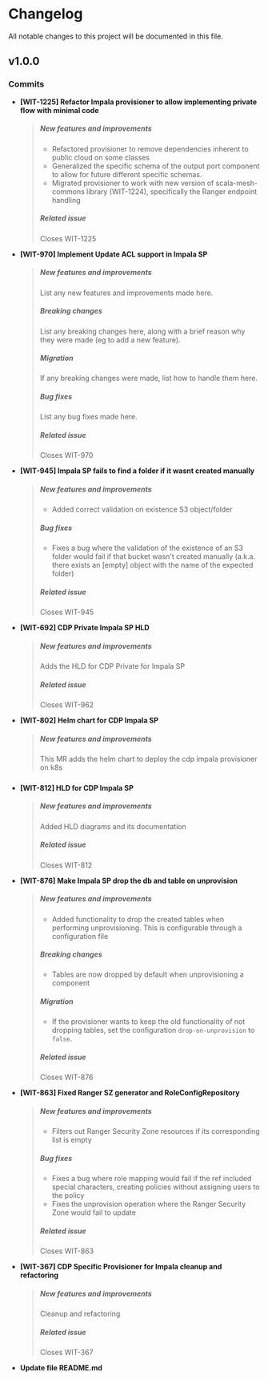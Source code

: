 # Changelog

All notable changes to this project will be documented in this file.

## v1.0.0

### Commits

- **[WIT-1225] Refactor Impala provisioner to allow implementing private flow with minimal code**
  > 
  > ##### New features and improvements
  > 
  > * Refactored provisioner to remove dependencies inherent to public cloud on some classes
  > * Generalized the specific schema of the output port component to allow for future different specific schemas.
  > * Migrated provisioner to work with new version of scala-mesh-commons library (WIT-1224), specifically the Ranger endpoint handling
  > 
  > ##### Related issue
  > 
  > Closes WIT-1225
  > 
  > 

- **[WIT-970] Implement Update ACL support in Impala SP**
  > 
  > ##### New features and improvements
  > 
  > List any new features and improvements made here.
  > 
  > ##### Breaking changes
  > 
  > List any breaking changes here, along with a brief reason why they were made (eg to add a new feature).
  > 
  > ##### Migration
  > 
  > If any breaking changes were made, list how to handle them here.
  > 
  > ##### Bug fixes
  > 
  > List any bug fixes made here.
  > 
  > ##### Related issue
  > 
  > Closes WIT-970
  > 
  > 

- **[WIT-945] Impala SP fails to find a folder if it wasnt created manually**
  > 
  > ##### New features and improvements
  > 
  > * Added correct validation on existence S3 object/folder
  > 
  > ##### Bug fixes
  > 
  > * Fixes a bug where the validation of the existence of an S3 folder would fail if that bucket wasn't created manually (a.k.a. there exists an [empty] object with the name of the expected folder)
  > 
  > ##### Related issue
  > 
  > Closes WIT-945
  > 
  > 

- **[WIT-692] CDP Private Impala SP HLD**
  > 
  > ##### New features and improvements
  > 
  > Adds the HLD for CDP Private for Impala SP
  > 
  > ##### Related issue
  > 
  > Closes WIT-962
  > 
  > 

- **[WIT-802] Helm chart for CDP Impala SP**
  > 
  > ##### New features and improvements
  > 
  > This MR adds the helm chart to deploy the cdp impala provisioner on k8s
  > 
  > ##### 
  > 
  > 

- **[WIT-812] HLD for CDP Impala SP**
  > 
  > ##### New features and improvements
  > 
  > Added HLD diagrams and its documentation
  > 
  > ##### Related issue
  > 
  > Closes WIT-812
  > 
  > 

- **[WIT-876] Make Impala SP drop the db and table on unprovision**
  > 
  > ##### New features and improvements
  > 
  > * Added functionality to drop the created tables when performing unprovisioning. This is configurable through a configuration file
  > 
  > ##### Breaking changes
  > 
  > * Tables are now dropped by default when unprovisioning a component
  > 
  > ##### Migration
  > 
  > * If the provisioner wants to keep the old functionality of not dropping tables, set the configuration `drop-on-unprovision` to `false`.
  > 
  > ##### Related issue
  > 
  > Closes WIT-876
  > 
  > 

- **[WIT-863] Fixed Ranger SZ generator and RoleConfigRepository**
  > 
  > ##### New features and improvements
  > 
  > - Filters out Ranger Security Zone resources if its corresponding list is empty
  > 
  > ##### Bug fixes
  > 
  > - Fixes a bug where role mapping would fail if the ref included special characters, creating policies without assigning users to the policy
  > - Fixes the unprovision operation where the Ranger Security Zone would fail to update
  > 
  > ##### Related issue
  > 
  > Closes WIT-863
  > 
  > 

- **[WIT-367] CDP Specific Provisioner for Impala cleanup and refactoring**
  > 
  > ##### New features and improvements
  > 
  > Cleanup and refactoring
  > 
  > ##### Related issue
  > 
  > Closes WIT-367
  > 
  > 

- **Update file README.md**



